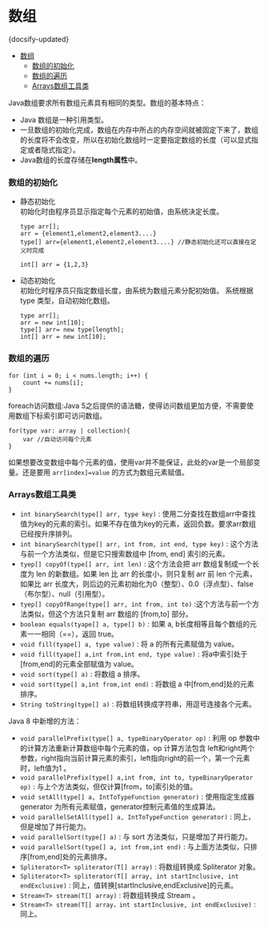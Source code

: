 # 数组
{docsify-updated}

- [数组](#数组)
  - [数组的初始化](#数组的初始化)
  - [数组的遍历](#数组的遍历)
  - [Arrays数组工具类](#arrays数组工具类)

Java数组要求所有数组元素具有相同的类型。数组的基本特点：
+ Java 数组是一种引用类型。
+ 一旦数组的初始化完成，数组在内存中所占的内存空间就被固定下来了，数组的长度将不会改变，所以在初始化数组时一定要指定数组的长度（可以显式指定或者隐式指定）。
+ Java数组的长度存储在**length属性**中。

### 数组的初始化
+ 静态初始化  
   初始化时由程序员显示指定每个元素的初始值，由系统决定长度。
  ```
  type arr[];
  arr = {element1,element2,element3....}
  type[] arr={element1,element2,element3....} //静态初始化还可以直接在定义时完成

  int[] arr = {1,2,3}
  ```
+ 动态初始化  
  初始化时程序员只指定数组长度，由系统为数组元素分配初始值。 系统根据 type 类型，自动初始化数组。
  ```
  type arr[];
  arr = new int[10];
  type[] arr= new type[length];
  int[] arr = new int[10];
  ```

### 数组的遍历
```
for (int i = 0; i < nums.length; i++) {
    count += nums[i];
}
```

foreach访问数组:Java 5之后提供的语法糖，使得访问数组更加方便，不需要使用数组下标索引即可访问数组。
```
for(type var: array | collection){
    var //自动访问每个元素
}
```
如果想要改变数组中每个元素的值，使用var并不能保证，此处的var是一个局部变量。还是要用 ``arr[index]=value`` 的方式为数组元素赋值。

### Arrays数组工具类
+ `int binarySearch(type[] arr, type key)` : 使用二分查找在数组arr中查找值为key的元素的索引。如果不存在值为key的元素，返回负数。要求arr数组已经按升序排列。
+ `int binarySearch(type[] arr, int from, int end, type key)` : 这个方法与前一个方法类似，但是它只搜索数组中 [from, end] 索引的元素。
+ `tyep[] copyOf(type[] arr, int len)` : 这个方法会把 arr 数组复制成一个长度为 len 的新数组。如果 len 比 arr 的长度小，则只复制 arr 前 len 个元素，如果比 arr 长度大，则后边的元素初始化为0（整型）、0.0（浮点型）、false（布尔型）、null（引用型）。
+ `tyep[] copyOfRange(type[] arr, int from, int to)` :这个方法与前一个方法类似，但这个方法只复制 arr 数组的 [from,to] 部分。
+ `boolean equals(tyape[] a, type[] b)` : 如果 a, b长度相等且每个数组的元素一一相同（==），返回 true。
+ `void fill(tyape[] a, type value)` : 将 a 的所有元素赋值为 value。
+ `void fill(tyape[] a,int from,int end, type value)` : 将a中索引处于[from,end]的元素全部赋值为 value。
+ `void sort(type[] a)` : 将数组 a 排序。
+ `void sort(type[] a,int from,int end)` : 将数组 a 中[from,end]处的元素排序。
+ `String toString(type[] a)` : 将数组转换成字符串，用逗号连接各个元素。

Java 8 中新增的方法：
+ `void parallelPrefix(type[] a, typeBinaryOperator op)` : 利用 op 参数中的计算方法重新计算数组中每个元素的值，op 计算方法包含 left和right两个参数，right指向当前计算元素的索引，left指向right的前一个，第一个元素时，left值为1 。
+ `void parallelPrefix(type[] a,int from, int to, typeBinaryOperator op)` : 与上个方法类似，但仅计算[from，to]索引处的值。
+ `void setAll(type[] a, IntToTypeFunction generator)` : 使用指定生成器 generator 为所有元素赋值，generator控制元素值的生成算法。
+ `void parallelSetAll(type[] a, IntToTypeFunction generator)` : 同上，但是增加了并行能力。
+ `void parallelSort(type[] a)` : 与 sort 方法类似，只是增加了并行能力。
+ `void parallelSort(type[] a, int from,int end)` : 与上面方法类似，只排序[from,end]处的元素排序。
+ `Spliterator<T> spliterator(T[] array)` : 将数组转换成 Spliterator 对象。
+ `Spliterator<T> spliterator(T[] array, int startInclusive, int endExclusive)` : 同上，值转换[startInclusive,endExclusive]的元素。
+ `Stream<T> stream(T[] array)` : 将数组转换成 Stream 。
+ `Stream<T> stream(T[] array，int startInclusive, int endExclusive)` : 同上。